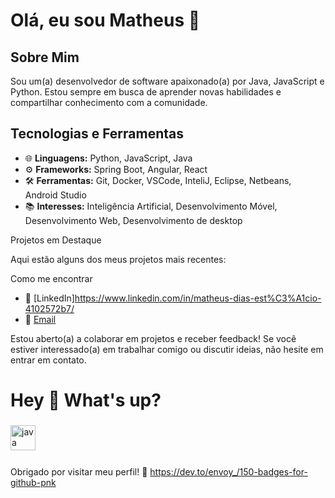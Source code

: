 # Olá, eu sou Matheus 👋

## Sobre Mim

Sou um(a) desenvolvedor de software apaixonado(a) por Java, JavaScript e Python. Estou sempre em busca de aprender novas habilidades e compartilhar conhecimento com a comunidade.

## Tecnologias e Ferramentas

- 🌐 **Linguagens:** Python, JavaScript, Java
- ⚙️ **Frameworks:**  Spring Boot, Angular, React
- 🛠️ **Ferramentas:** Git, Docker, VSCode, InteliJ, Eclipse, Netbeans, Android Studio
- 📚 **Interesses:** Inteligência Artificial, Desenvolvimento Móvel, Desenvolvimento Web, Desenvolvimento de desktop

Projetos em Destaque

Aqui estão alguns dos meus projetos mais recentes:



 Como me encontrar

- 💼 [LinkedIn]https://www.linkedin.com/in/matheus-dias-est%C3%A1cio-4102572b7/
- 📧 [Email](mailto:matheusdiasestacioo@gmail.com)


Estou aberto(a) a colaborar em projetos e receber feedback! Se você estiver interessado(a) em trabalhar comigo ou discutir ideias, não hesite em entrar em contato.
<h1 align="left">Hey 👋 What's up?</h1>

###


###

<div align="left">
  <img src="https://cdn.jsdelivr.net/gh/devicons/devicon/icons/java/java-original.svg" height="40" alt="java logo"  />
  <img width="12" />
  
</div>

###
Obrigado por visitar meu perfil! 🚀
https://dev.to/envoy_/150-badges-for-github-pnk
